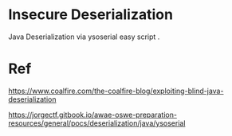 # Insecure Deserialization

Java Deserialization via ysoserial easy script .

# Ref

https://www.coalfire.com/the-coalfire-blog/exploiting-blind-java-deserialization

https://jorgectf.gitbook.io/awae-oswe-preparation-resources/general/pocs/deserialization/java/ysoserial
